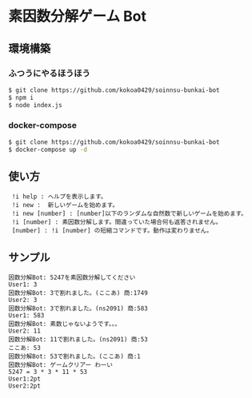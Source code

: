 # 素因数分解ゲーム  Bot

## 環境構築
### ふつうにやるほうほう
```bash
$ git clone https://github.com/kokoa0429/soinnsu-bunkai-bot
$ npm i
$ node index.js
```
### docker-compose
```bash
$ git clone https://github.com/kokoa0429/soinnsu-bunkai-bot
$ docker-compose up -d
```

## 使い方
```
 !i help : ヘルプを表示します。
 !i new :  新しいゲームを始めます。
 !i new [number] : [number]以下のランダムな自然数で新しいゲームを始めます。
 !i [number] : 素因数分解します。間違っていた場合何も返答されません。
 [number] : !i [number] の短縮コマンドです。動作は変わりません。
```

## サンプル
```
因数分解Bot: 5247を素因数分解してください
User1: 3
因数分解Bot: 3で割れました。(ここあ) 商:1749
User2: 3
因数分解Bot: 3で割れました。(ns2091) 商:583
User1: 583
因数分解Bot: 素数じゃないようです。。。
User2: 11
因数分解Bot: 11で割れました。(ns2091) 商:53
ここあ: 53
因数分解Bot: 53で割れました。(ここあ) 商:1
因数分解Bot: ゲームクリアー わーい
5247 = 3 * 3 * 11 * 53
User1:2pt 
User2:2pt
```